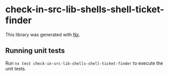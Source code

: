 # check-in-src-lib-shells-shell-ticket-finder

This library was generated with [Nx](https://nx.dev).

## Running unit tests

Run `nx test check-in-src-lib-shells-shell-ticket-finder` to execute the unit tests.
